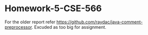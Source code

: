 # Homework-5-CSE-566
For the older report refer https://github.com/raydac/java-comment-preprocessor.
Excuded as too big for assignment.
